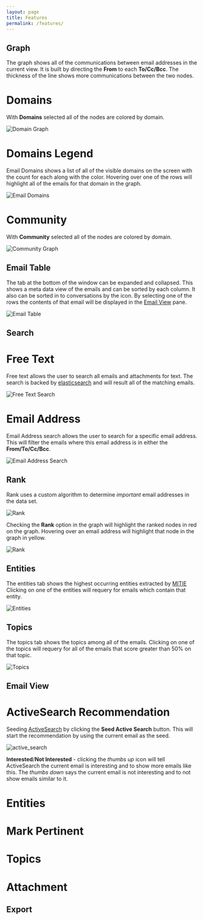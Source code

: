 ```yaml
---
layout: page
title: Features
permalink: /features/
---
```


## Graph

The graph shows all of the communications between email addresses in
the current view.  It is built by directing the **From** to each
**To/Cc/Bcc**.  The thickness of the line shows more communications
between the two nodes. 

# Domains  
With **Domains** selected all of the nodes are colored by domain.  

<img class="expandable" alt="Domain Graph" src="../img/graph_domain.png">

# Domains Legend
Email Domains shows a list of all of the visible domains on the screen with the count for each along with the color. Hovering over one of the rows will highlight all of the emails for that domain in the graph.  

<img class="expandable" alt="Email Domains" src="../img/email_domains_highlighted.png">


# Community

With **Community** selected all of the nodes are colored by domain.  

<img class="expandable" alt="Community Graph" src="../img/graph_community.png">

## Email Table

The tab at the bottom of the window can be expanded and collapsed.
This shows a meta data view of the emails and can be sorted by each
column. It also can be sorted in to conversations by the icon. By
selecting one of the rows the contents of that email will be displayed
in the [Email View](#email-view) pane.

<img class="expandable" alt="Email Table" src="../img/email_table_01.png">

## Search

# Free Text

Free text allows the user to search all emails and attachments for
text.  The search is backed by
[elasticsearch](http://www.elasticsearch.org) and will result all
of the matching emails.

<img class="expandable" alt="Free Text Search" src="../img/search_free_text.png">

# Email Address
Email Address search allows the user to search for a specific email
address. This will filter the emails where this email address is in
either the **From/To/Cc/Bcc**.  

<img class="expandable" alt="Email Address Search" src="../img/search_email_addr.png">

## Rank

Rank uses a custom algorithm to determine _important_ email addresses
in the data set. 

<img class="expandable" alt="Rank" src="../img/rank.png">

Checking the **Rank** option in the graph will highlight the ranked
nodes in red on the graph.  Hovering over an email address will
highlight that node in the graph in yellow.

<img class="expandable" alt="Rank" src="../img/rank_graph.png">

## Entities

The entities tab shows the highest occurring entities extracted by [MITIE](https://github.com/mitll/MITIE) Clicking on one of the entities will requery for emails which contain that entity.  

<img class="expandable" alt="Entities" src="../img/entities.png">

## Topics

The topics tab shows the topics among all of the emails. Clicking on one of the topics will requery for all of the emails that score greater than 50% on that topic.  

<img class="expandable" alt="Topics" src="../img/topics_tab.png">

## Email View 

# ActiveSearch Recommendation

Seeding [ActiveSearch](https://github.com/AutonlabCMU/ActiveSearch) by clicking the **Seed Active Search** button.
This will start the recommendation by using the current email as the
seed. 

<img class="expandable" alt="active_search" src="../img/activesearch.png">

**Interested**/**Not Interested** - clicking the _thumbs up_ icon will
  tell ActiveSearch the current email is interesting and to show more
  emails like this.  The _thumbs down_ says the current email is not
  interesting and to not show emails similar to it.

# Entities

# Mark Pertinent

# Topics

# Attachment

## Export

